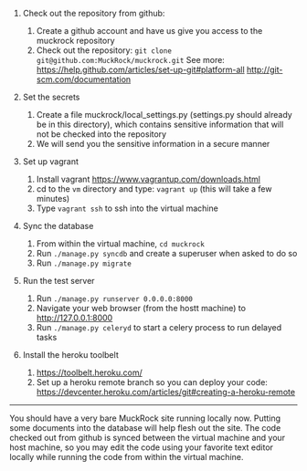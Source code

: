 
1. Check out the repository from github:
	1. Create a github account and have us give you access to the muckrock repository
	2. Check out the repository: `git clone git@github.com:MuckRock/muckrock.git`
    See more: https://help.github.com/articles/set-up-git#platform-all
    http://git-scm.com/documentation

2. Set the secrets
	1. Create a file muckrock/local_settings.py (settings.py should already be in this directory), which contains sensitive information that will not be checked into the repository
	2. We will send you the sensitive information in a secure manner

3. Set up vagrant
	1. Install vagrant https://www.vagrantup.com/downloads.html
	2. cd to the `vm` directory and type: `vagrant up` (this will take a few minutes)
	3. Type `vagrant ssh` to ssh into the virtual machine

4. Sync the database
	1. From within the virtual machine, `cd muckrock`
	2. Run `./manage.py syncdb` and create a superuser when asked to do so
	3. Run `./manage.py migrate`

5. Run the test server
	1. Run `./manage.py runserver 0.0.0.0:8000`
	2. Navigate your web browser (from the hostt machine) to http://127.0.0.1:8000
	3. Run `./manage.py celeryd` to start a celery process to run delayed tasks

6. Install the heroku toolbelt
	1. https://toolbelt.heroku.com/
	2. Set up a heroku remote branch so you can deploy your code: https://devcenter.heroku.com/articles/git#creating-a-heroku-remote

----

You should have a very bare MuckRock site running locally now.  Putting some documents into the database will help flesh out the site.  The code checked out from github is synced between the virtual machine and your host machine, so you may edit the code using your favorite text editor locally while running the code from within the virtual machine.

